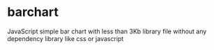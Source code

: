 # barchart
JavaScript simple bar chart with less than 3Kb library file without any dependency library like css or javascript 
